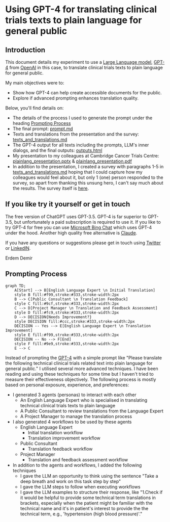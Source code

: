 # Using GPT-4 for translating clinical trials texts to plain language for general public

## Introduction

This document details my experiment to use a  [Large Language model](https://en.wikipedia.org/wiki/Large_language_model), [GPT-4](https://openai.com/gpt-4) from [OpenAI](https://openai.com) in this case,  to translate clinical trials texts to plain language for general public.

My main objectives were to:
- Show how GPT-4 can help create accessible documents for the public.
- Explore if advanced prompting enhances translation quality.

Below, you'll find details on:

- The details of the process I used to generate the prompt under the heading [Prompting Process](#prompting-process)
- The final prompt: [prompt.md](prompt.md)
- Texts and translations from the presentation and the survey: [texts_and_translations.md](texts_and_translations.md)
- The GPT-4 output for all texts including the prompts, LLM's inner dialogs, and the final outputs: [outputs.html](https://erdemdemir.github.io/plainlanguage/outputs.html)
- My presentation to my colleagues  at Cambridge Cancer Trials Centre: [plainlang_presentation.pptx](plainlang_presentation.pptx) & [plainlang_presentation.pdf](plainlang_presentation.pdf)
- In addition to the presentation, I created a survey with paragraphs 1-5 in [texts_and_translations.md](texts_and_translations.md) hoping that I could capture how my colleagues would feel about it, but only 1 (one) person responded to the survey, so apart from thanking this unsung hero, I can't say much about the results. The survey itself is [here](https://docs.google.com/forms/d/e/1FAIpQLSdJd1WxlKYiaCiDL4FvWLUabHXIZ5BYNqfQ9hYvN4FhPO9Dbw/viewform?usp=sf_link).

## If you like try it yourself or get in touch

The free version of ChatGPT uses GPT-3.5. GPT-4 is far superior to GPT-3.5, but unfortunately a paid subscription is required to use it. If you like to try GPT-4 for free you can use [Microsoft Bing Chat](https://www.bing.com/search?q=Bing+AI&showconv=1&FORM=hpcodx) which uses GPT-4 under the hood. Another high quality free alternative is [Claude](https://claude.ai/login?returnTo=%2F).

If you have any questions or suggestions please get in touch using [Twitter](https://twitter.com/erdemdemir) or [LinkedIN](https://www.linkedin.com/in/rdmdmr/).

Erdem Demir

## Prompting Process

```mermaid
graph TD;
    A[Start] --> B[English Language Expert \n Initial Translation]
    style B fill:#f99,stroke:#333,stroke-width:2px
    B --> C[Public Consultant \n Translation Feedback]
    style C fill:#9cf,stroke:#333,stroke-width:2px
    C --> D[Project Manager \n Translation and Feedback Assessment]
    style D fill:#fc9,stroke:#333,stroke-width:2px
    D --> DECISION{Needs Improvement?}
    style DECISION fill:#ccc,stroke:#333,stroke-width:2px
    DECISION -- Yes --> E[English Language Expert \n Translation Improvement]
    style E fill:#f99,stroke:#333,stroke-width:2px
    DECISION -- No --> F[End]
    style F fill:#9e9,stroke:#333,stroke-width:2px
    E --> C

```



Instead of prompting the [GPT-4](https://openai.com/gpt-4) with a simple prompt like "Please translate the following technical clinical trials related text into plain language for general public." I utilised several more advanced techniques. I have been reading and using these techniques for some time but I haven't tried to measure their effectiveness objectively. The following process is mostly based on personal exposure, experience, and preferences:

- I generated 3 agents (personas) to interact with each other
  - An English Language Expert who is specialised in translating technical clinical trials texts to plain language
  - A Public Consultant to review translations from the Language Expert
  - A Project Manager to manage the translation process
- I also generated 4 workflows to be used by these agents
  - English Language Expert
    - Initial translation workflow
    - Translation improvement workflow
  - Public Consultant
    - Translation feedback workflow
  - Project Manager
    - Translation and feedback assessment workflow
- In addition to the agents and workflows, I added the following techniques
  - I gave the LLM an opportunity to think using the sentence "Take a deep breath and work on this task step by step"
  - I gave the LLM steps to follow when executing workflows
  - I gave the LLM examples to structure their response, like "1.Check if it would be helpful to provide some technical term translations in brackets, especially when the patient might be familiar with the technical name and it's in patient's interest to provide the the technical term, e.g., 'hypertension (high blood pressure)'."

